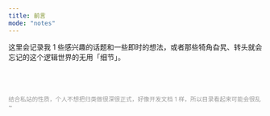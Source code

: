 ```yaml
---
title: 前言
mode: "notes"
---
```


这里会记录我 1 些感兴趣的话题和一些即时的想法，或者那些犄角旮旯、转头就会忘记的这个逻辑世界的无用「细节」。

<br>
<br>
<br>

<small>
<font color="#999">
结合私站的性质，个人不想把归类做很深很正式，好像开发文档 1 样，所以目录看起来可能会很乱~
</font>
</small>
